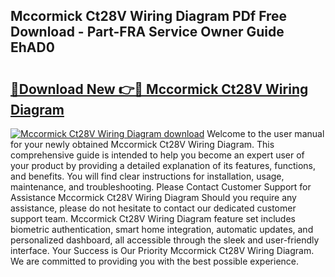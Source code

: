 ## Mccormick Ct28V Wiring Diagram PDf Free Download - Part-FRA Service Owner Guide EhAD0

# <h2><a href="http://dfsyl1.blite.top/?on=Mccormick+Ct28V+Wiring+Diagram">🔗Download New 👉🔴 Mccormick Ct28V Wiring Diagram</a></h2>

[![Mccormick Ct28V Wiring Diagram download](https://i.imgur.com/lujVjoI.png)](http://dfsyl1.blite.top/?on=Mccormick+Ct28V+Wiring+Diagram)
Welcome to the user manual for your newly obtained Mccormick Ct28V Wiring Diagram. This comprehensive guide is intended to help you become an expert user of your product by providing a detailed explanation of its features, functions, and benefits. You will find clear instructions for installation, usage, maintenance, and troubleshooting. Please Contact Customer Support for Assistance Mccormick Ct28V Wiring Diagram Should you require any assistance, please do not hesitate to contact our dedicated customer support team. Mccormick Ct28V Wiring Diagram feature set includes biometric authentication, smart home integration, automatic updates, and personalized dashboard, all accessible through the sleek and user-friendly interface. Your Success is Our Priority Mccormick Ct28V Wiring Diagram. We are committed to providing you with the best possible experience.
